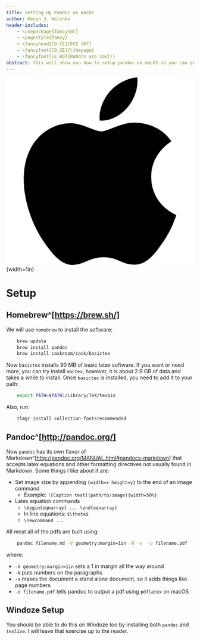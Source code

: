 ```yaml
---
title: Setting Up Pandoc on macOS
author: Kevin J. Walchko
header-includes:
    - \usepackage{fancyhdr}
    - \pagestyle{fancy}
    - \fancyhead[CO,CE]{ECE 387}
    - \fancyfoot[CO,CE]{\thepage}
    - \fancyfoot[LE,RO]{Robots are cool!}
abstract: This will show you how to setup pandoc on macOS so you can generate the documentation. Pandoc has its own flavor of Markdown which extends basic Markdown to easily enable greatly needed additions like \LaTeX, being able to size images, and add footers/headers.
---
```


![](pics/apple.jpg){width=1in}

# Setup

## Homebrew^[https://brew.sh/]

We will use `homebrew` to install the software:

```bash
	brew update
	brew install pandoc
	brew install caskroom/cask/basictex
```

Now `basictex` installs 90 MB of basic latex software. If you want or need more,
you can try install `mactex`, however, it is about 2.9 GB of data and takes a
while to install. Once `basictex` is installed, you need to add it to your path:

```bash
	export PATH=$PATH:/Library/TeX/texbin
```

Also, run:

```bash
	tlmgr install collection-fontsrecommended
```

## Pandoc^[http://pandoc.org/]

Now `pandoc` has its own flavor of Markdown^[http://pandoc.org/MANUAL.html#pandocs-markdown]
that accepts latex equations and other formatting directives not usually found
in Markdown. Some things I like about it are:

- Set image size by appending `{width=x height=y}` to the end of an image command
	- Example: `![Caption text](path/to/image){width=50%}`
- Latex equation commands
	- `\begin{eqnarray} ... \end{eqnarray}`
	- In line equations: `$\theta$`
	- `\newcommand ...`

All most all of the pdfs are built using:

```bash
	pandoc filename.md -V geometry:margin=1in -N -s  -o filename.pdf
```

where:

- `-V geometry:margin=1in` sets a 1 in margin all the way around
- `-N` puts numbers on the paragraphs
- `-s` makes the document a stand alone document, so it adds things like page numbers
- `-o filename.pdf` tells pandoc to output a pdf using `pdflatex` on macOS

## Windoze Setup

You should be able to do this on Windoze too by installing both `pandoc` and
`texlive`. I will leave that exercise up to the reader.
